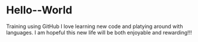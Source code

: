 # Hello--World
Training using GitHub
I love learning new code and platying around with languages. I am hopeful this new life will be both enjoyable and rewarding!!!
